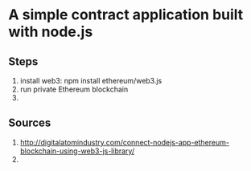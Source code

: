 # A simple contract application built with node.js #


## Steps ## 

1. install web3: npm install ethereum/web3.js
2. run private Ethereum blockchain
3. 


## Sources ##

1. http://digitalatomindustry.com/connect-nodejs-app-ethereum-blockchain-using-web3-js-library/	
2. 